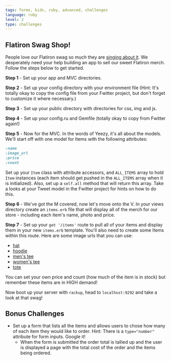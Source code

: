 ```yaml
---
tags: forms, kids, ruby, advanced, challenges
language: ruby
level: 2
type: challenges
---
```


## Flatiron Swag Shop!

People love our Flatiron swag so much they are [singing about it](https://docs.google.com/a/flatironschool.com/file/d/0B_qWLnYbXOdPS2tMbHVpOG1GUVE/edit). We desperately need your help building an app to sell our sweet Flatiron merch. Follow the steps below to get started.

**Step 1** - Set up your app and MVC directories.

**Step 2** - Set up your config directory with your environment file (Hint: It's totally okay to copy the config file from your Fwitter project, but don't forget to customize it where necessary.)

**Step 3** - Set up your public directory with directories for css, img and js.

**Step 4** - Set up your config.ru and Gemfile (totally okay to copy from Fwitter again!)

**Step 5** - Now for the MVC. In the words of Yeezy, it's all about the models. We'll start off with one model for Items with the following attributes:

```ruby
:name
:image_url 
:price
:count
```

Set up your `Item` class with attribute accessors, and `ALL_ITEMS` array to hold `Item` instances (each item should get pushed in the `ALL_ITEMS` array when it is initialized). Also, set up a `self.all` method that will return this array. Take a looks at your Tweet model in the Fwitter project for hints on how to do this.

**Step 6** - We've got the M covered, now let's move onto the V. In your views directory create an `items.erb` file that will display all of the merch for our store - including each item's name, photo and price.

**Step 7** - Set up your `get '/items'` route to pull all of your items and display them in your new `items.erb` template. You'll also need to create some Items within this route. Here are some image urls that you can use:

+ [hat](https://s3.amazonaws.com/after-school-assets/flatiron-swag-store-lab/flatiron_hat.jpg)
+ [hoodie](https://s3.amazonaws.com/after-school-assets/flatiron-swag-store-lab/flatiron_hoodie.jpg)
+ [men's tee](https://s3.amazonaws.com/after-school-assets/flatiron-swag-store-lab/flatiron_tee_m.jpg)
+ [women's tee](https://s3.amazonaws.com/after-school-assets/flatiron-swag-store-lab/flatiron_tee_w.jpg)
+ [tote](https://s3.amazonaws.com/after-school-assets/flatiron-swag-store-lab/flatiron_tote.jpg)

You can set your own price and count (how much of the item is in stock) but remember these items are in HIGH demand! 

Now boot up your server with `rackup`, head to `localhost:9292` and take a look at that swag!

## Bonus Challenges
+ Set up a form that lists all the items and allows users to chose how many of each item they would like to order. Hint: There is a `type="number"` attribute for form inputs. Google it! 
  * When the form is submitted the order total is tallied up and the user is displayed a page with the total cost of the order and the items being ordered.
